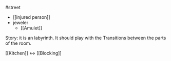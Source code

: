 #street 
- [[injured person]]
- jeweler
	- [[Amulet]]

Story:
it is an labyrinth.
It should play with the Transitions between the parts of the room.

[[Kitchen]] <-> [[Blocking]]
